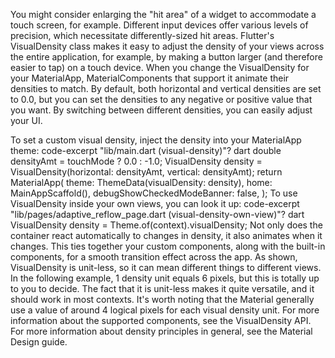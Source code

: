 You might consider enlarging the "hit area"
of a widget to accommodate a touch screen, for example.
Different input devices offer various levels of precision,
which necessitate differently-sized hit areas.
Flutter's VisualDensity class makes it easy to adjust the
density of your views across the entire application,
for example, by making a button larger
(and therefore easier to tap) on a touch device.
When you change the VisualDensity for
your MaterialApp, MaterialComponents
that support it animate their densities to match.
By default, both horizontal and vertical densities
are set to 0.0, but you can set the densities to any
negative or positive value that you want.
By switching between different
densities, you can easily adjust your UI.

To set a custom visual density,
inject the density into your MaterialApp theme:
code-excerpt "lib/main.dart (visual-density)"?
dart
double densityAmt = touchMode ? 0.0 : -1.0;
VisualDensity density =
    VisualDensity(horizontal: densityAmt, vertical: densityAmt);
return MaterialApp(
  theme: ThemeData(visualDensity: density),
  home: MainAppScaffold(),
  debugShowCheckedModeBanner: false,
);
To use VisualDensity inside your own views,
you can look it up:
code-excerpt "lib/pages/adaptive_reflow_page.dart (visual-density-own-view)"?
dart
VisualDensity density = Theme.of(context).visualDensity;
Not only does the container react automatically to changes
in density, it also animates when it changes.
This ties together your custom components,
along with the built-in components,
for a smooth transition effect across the app.
As shown, VisualDensity is unit-less,
so it can mean different things to different views.
In the following example, 1 density unit equals 6 pixels,
but this is totally up to you to decide.
The fact that it is unit-less makes it quite versatile,
and it should work in most contexts.
It's worth noting that the Material generally
use a value of around 4 logical pixels for each
visual density unit. For more information about the
supported components, see the VisualDensity API.
For more information about density principles in general,
see the Material Design guide.
